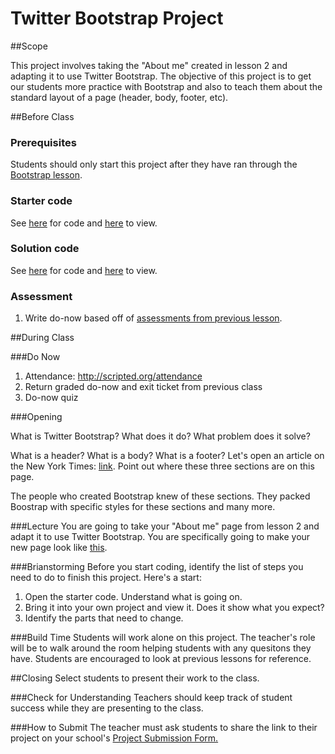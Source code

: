 # Twitter Bootstrap Project

##Scope

This project involves taking the "About me" created in lesson 2 and adapting it to use Twitter Bootstrap. The objective of this project is to get our students more practice with Bootstrap and also to teach them about the standard layout of a page (header, body, footer, etc).
 
##Before Class

### Prerequisites
Students should only start this project after they have ran through the [Bootstrap lesson](https://github.com/ScriptEdcurriculum/curriculum/tree/master/units/3-CSS/lessons/4-bootstrap).

### Starter code

See [here](starter_code/) for code and [here](https://cdn.rawgit.com/ScriptEdcurriculum/curriculum/master/units/3-CSS/lessons/project-part-b/starter_code/index.html) to view.

### Solution code

See [here](starter_code/) for code and [here](https://cdn.rawgit.com/ScriptEdcurriculum/curriculum/master/units/3-CSS/lessons/project-part-b/solution_code/index.html) to view.



### Assessment

1. Write do-now based off of [assessments from previous lesson](../../../3-css/lessons/4-bootstrap/assessments/).

##During Class

###Do Now

1. Attendance: http://scripted.org/attendance
2. Return graded do-now and exit ticket from previous class
3. Do-now quiz

###Opening

What is Twitter Bootstrap? What does it do? What problem does it solve? 

What is a header? What is a body? What is a footer? Let's open an article on the New York Times: [link](http://www.nytimes.com/2014/08/27/dining/the-virtues-of-green-bell-peppers.html?_r=1). Point out where these three sections are on this page.

The people who created Bootstrap knew of these sections. They packed Boostrap with specific styles for these sections and many more.

###Lecture
You are going to take your "About me" page from lesson 2 and adapt it to use Twitter Bootstrap. You are specifically going to make your new page look like [this](http://getbootstrap.com/examples/jumbotron-narrow/). 

###Brianstorming
Before you start coding, identify the list of steps you need to do to finish this project. Here's a start:

1. Open the starter code. Understand what is going on.
2. Bring it into your own project and view it. Does it show what you expect?
3. Identify the parts that need to change.

###Build Time
Students will work alone on this project. The teacher's role will be to walk around the room helping students with any quesitons they have. Students are encouraged to look at previous lessons for reference.

##Closing
Select students to present their work to the class.

###Check for Understanding
Teachers should keep track of student success while they are presenting to the class.

###How to Submit
The teacher must ask students to share the link to their project on your school's [Project Submission Form.](https://docs.google.com/a/scripted.org/spreadsheets/d/1kaVH9hmkDCbBul19583UMPxl6IJ3-4pHgBQ2BU6TKDk/edit#gid=0)
